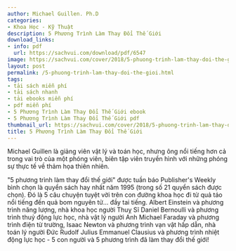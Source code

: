 ```yaml
---
author: Michael Guillen. Ph.D
categories:
- Khoa Học - Kỹ Thuật
description: 5 Phương Trình Làm Thay Đổi Thế Giới
download_links:
- info: pdf
  url: https://sachvui.com/download/pdf/6547
image: https://sachvui.com/cover/2018/5-phuong-trinh-lam-thay-doi-the-gioi-michael-guillen-ph-d.jpg
layout: post
permalink: /5-phuong-trinh-lam-thay-doi-the-gioi.html
tags:
- tải sách miễn phí
- tải sách nhanh
- tải ebooks miễn phí
- pdf miễn phí
- 5 Phương Trình Làm Thay Đổi Thế Giới ebook
- 5 Phương Trình Làm Thay Đổi Thế Giới pdf
thumbnail_url: https://sachvui.com/cover/2018/5-phuong-trinh-lam-thay-doi-the-gioi-michael-guillen-ph-d.jpg
title: 5 Phương Trình Làm Thay Đổi Thế Giới
---
```


 <div class="item-desc text-justify"> <p>Michael Guillen là giảng viên vật lý và toán học, nhưng ông nổi tiếng hơn cả trong vai trò của một phóng viên, biên tập viên truyền hình với những phóng sự thực tế về thảm họa thiên nhiên.</p><p>"5 phương trình làm thay đổi thế giới" được tuần báo Publisher's Weekly bình chọn là quyển sách hay nhất năm 1995 (trong số 21 quyển sách được chọn). Đó là 5 câu chuyện tuyệt vời trên con đường khoa học đi từ quả táo nổi tiếng đến quả bom nguyên tử... đầy tai tiếng. Albert Einstein và phương trình năng lượng, nhà khoa học người Thuỵ Sĩ Daniel Bernoulli và phương trình thuỷ động lực học, nhà vật lý người Anh Michael Faraday và phương trình điện từ trường, Isaac Newton và phương trình vạn vật hấp dẫn, nhà toán lý người Đức Rudolf Julius Emmanuel Clausius và phương trình nhiệt động lực học - 5 con người và 5 phương trình đã làm thay đổi thế giới!</p> </div>